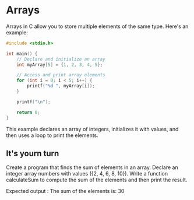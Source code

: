 # Arrays

Arrays in C allow you to store multiple elements of the same type. Here's an example:

```c
#include <stdio.h>

int main() {
    // Declare and initialize an array
    int myArray[5] = {1, 2, 3, 4, 5};

    // Access and print array elements
    for (int i = 0; i < 5; i++) {
        printf("%d ", myArray[i]);
    }

    printf("\n");

    return 0;
}
```

This example declares an array of integers, initializes it with values, and then uses a loop to print the elements.

## It's yourn turn

Create a program that finds the sum of elements in an array. Declare an integer array numbers with values ({2, 4, 6, 8, 10}). Write a function calculateSum to compute the sum of the elements and then print the result.


Expected output : 
The sum of the elements is: 30